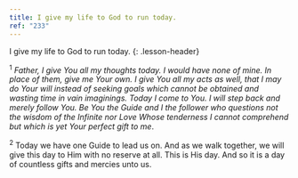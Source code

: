 ```yaml
---
title: I give my life to God to run today.
ref: "233"
---
```


I give my life to God to run today.
{: .lesson-header}

<sup>1</sup> *Father, I give You all my thoughts today. I would have
none of mine. In place of them, give me Your own. I give You all my acts
as well, that I may do Your will instead of seeking goals which cannot
be obtained and wasting time in vain imaginings. Today I come to You. I
will step back and merely follow You. Be You the Guide and I the
follower who questions not the wisdom of the Infinite nor Love Whose
tenderness I cannot comprehend but which is yet Your perfect gift to
me*.

<sup>2</sup> Today we have one Guide to lead us on. And as we walk
together, we will give this day to Him with no reserve at all. This is
His day. And so it is a day of countless gifts and mercies unto us.

